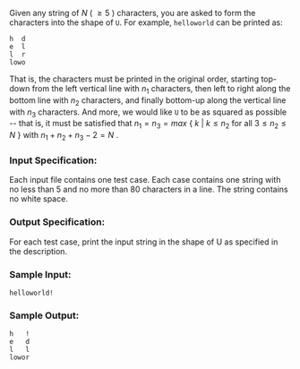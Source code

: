 <!-- Title
Hello World for U (20)
-->
Given any string of $N$ ( $\ge 5$ ) characters, you are asked to form the
characters into the shape of `U`. For example, `helloworld` can be printed as:

    
    
    h  d
    e  l
    l  r
    lowo
    

That is, the characters must be printed in the original order, starting top-
down from the left vertical line with $n_1$ characters, then left to right
along the bottom line with $n_2$ characters, and finally bottom-up along the
vertical line with $n_3$ characters. And more, we would like `U` to be as
squared as possible -- that is, it must be satisfied that $n_1 = n_3 = max$ {
$k$ | $k \le n_2$ for all $3 \le n_2 \le N$ } with $n_1 + n_2 + n_3 - 2 = N$ .

### Input Specification:

Each input file contains one test case. Each case contains one string with no
less than 5 and no more than 80 characters in a line. The string contains no
white space.

### Output Specification:

For each test case, print the input string in the shape of U as specified in
the description.

### Sample Input:

    
    
    helloworld!
    

### Sample Output:

    
    
    h   !
    e   d
    l   l
    lowor
    


